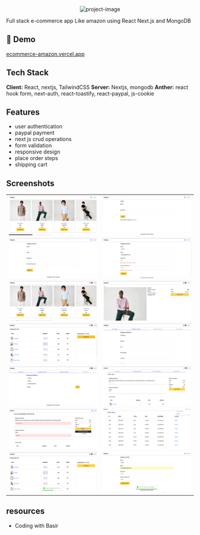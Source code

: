 <p align="center"><img src="https://socialify.git.ci/yousefwahba/amazon-clone/image?language=1&amp;pattern=Floating%20Cogs&amp;theme=Light" alt="project-image"></p>

<p id="description">Full stack e-commerce app Like amazon using React Next.js and MongoDB</p>

<h2>🚀 Demo</h2>

[ecommerce-amazon.vercel.app](https://ecommerce-amazon.vercel.app/)

## Tech Stack

**Client:** React, nextjs, TailwindCSS
**Server:** Nextjs, mongodb
**Anther:** react hook form, next-auth, react-toastify, react-paypal, js-cookie

## Features

- user authentication
- paypal payment
- next js crud operations
- form validation
- responsive design
- place order steps
- shipping cart

## Screenshots

|                                              |                                              |
| -------------------------------------------- | -------------------------------------------- |
| ![App Screenshot](./public/images/rm/1.png)  | ![App Screenshot](./public/images/rm/2.png)  |
| ![App Screenshot](./public/images/rm/3.png)  | ![App Screenshot](./public/images/rm/4.png)  |
| ![App Screenshot](./public/images/rm/5.png)  | ![App Screenshot](./public/images/rm/6.png)  |
| ![App Screenshot](./public/images/rm/8.png)  | ![App Screenshot](./public/images/rm/9.png)  |
| ![App Screenshot](./public/images/rm/10.png) | ![App Screenshot](./public/images/rm/11.png) |
| ![App Screenshot](./public/images/rm/12.png) | ![App Screenshot](./public/images/rm/14.png) |
| ![App Screenshot](./public/images/rm/7.png)  | ![App Screenshot](./public/images/rm/15.png) |

## resources

- Coding with Basir
